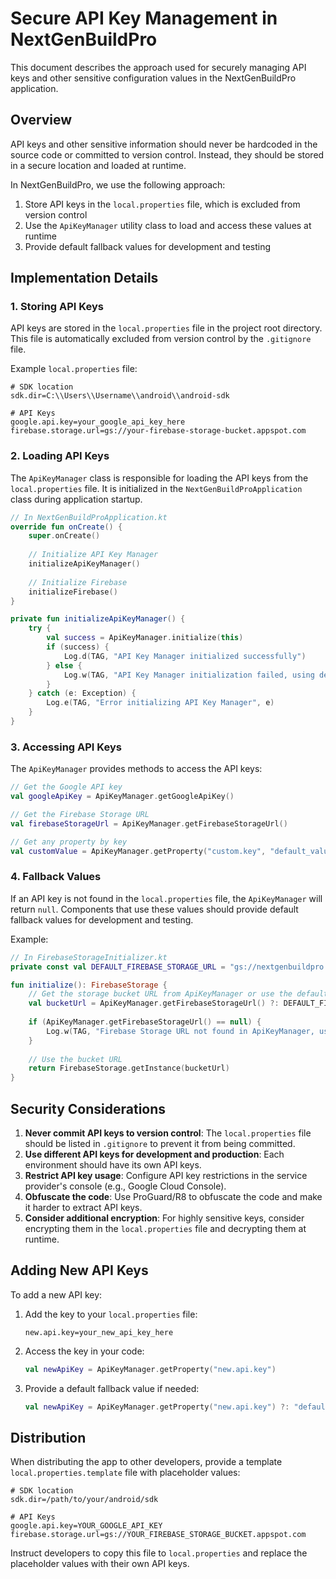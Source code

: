 # Secure API Key Management in NextGenBuildPro

This document describes the approach used for securely managing API keys and other sensitive configuration values in the NextGenBuildPro application.

## Overview

API keys and other sensitive information should never be hardcoded in the source code or committed to version control. Instead, they should be stored in a secure location and loaded at runtime.

In NextGenBuildPro, we use the following approach:

1. Store API keys in the `local.properties` file, which is excluded from version control
2. Use the `ApiKeyManager` utility class to load and access these values at runtime
3. Provide default fallback values for development and testing

## Implementation Details

### 1. Storing API Keys

API keys are stored in the `local.properties` file in the project root directory. This file is automatically excluded from version control by the `.gitignore` file.

Example `local.properties` file:

```properties
# SDK location
sdk.dir=C:\\Users\\Username\\android\\android-sdk

# API Keys
google.api.key=your_google_api_key_here
firebase.storage.url=gs://your-firebase-storage-bucket.appspot.com
```

### 2. Loading API Keys

The `ApiKeyManager` class is responsible for loading the API keys from the `local.properties` file. It is initialized in the `NextGenBuildProApplication` class during application startup.

```kotlin
// In NextGenBuildProApplication.kt
override fun onCreate() {
    super.onCreate()
    
    // Initialize API Key Manager
    initializeApiKeyManager()
    
    // Initialize Firebase
    initializeFirebase()
}

private fun initializeApiKeyManager() {
    try {
        val success = ApiKeyManager.initialize(this)
        if (success) {
            Log.d(TAG, "API Key Manager initialized successfully")
        } else {
            Log.w(TAG, "API Key Manager initialization failed, using default values")
        }
    } catch (e: Exception) {
        Log.e(TAG, "Error initializing API Key Manager", e)
    }
}
```

### 3. Accessing API Keys

The `ApiKeyManager` provides methods to access the API keys:

```kotlin
// Get the Google API key
val googleApiKey = ApiKeyManager.getGoogleApiKey()

// Get the Firebase Storage URL
val firebaseStorageUrl = ApiKeyManager.getFirebaseStorageUrl()

// Get any property by key
val customValue = ApiKeyManager.getProperty("custom.key", "default_value")
```

### 4. Fallback Values

If an API key is not found in the `local.properties` file, the `ApiKeyManager` will return `null`. Components that use these values should provide default fallback values for development and testing.

Example:

```kotlin
// In FirebaseStorageInitializer.kt
private const val DEFAULT_FIREBASE_STORAGE_URL = "gs://nextgenbuildpro.firebasestorage.app"

fun initialize(): FirebaseStorage {
    // Get the storage bucket URL from ApiKeyManager or use the default
    val bucketUrl = ApiKeyManager.getFirebaseStorageUrl() ?: DEFAULT_FIREBASE_STORAGE_URL
    
    if (ApiKeyManager.getFirebaseStorageUrl() == null) {
        Log.w(TAG, "Firebase Storage URL not found in ApiKeyManager, using default URL")
    }
    
    // Use the bucket URL
    return FirebaseStorage.getInstance(bucketUrl)
}
```

## Security Considerations

1. **Never commit API keys to version control**: The `local.properties` file should be listed in `.gitignore` to prevent it from being committed.
2. **Use different API keys for development and production**: Each environment should have its own API keys.
3. **Restrict API key usage**: Configure API key restrictions in the service provider's console (e.g., Google Cloud Console).
4. **Obfuscate the code**: Use ProGuard/R8 to obfuscate the code and make it harder to extract API keys.
5. **Consider additional encryption**: For highly sensitive keys, consider encrypting them in the `local.properties` file and decrypting them at runtime.

## Adding New API Keys

To add a new API key:

1. Add the key to your `local.properties` file:
   ```properties
   new.api.key=your_new_api_key_here
   ```

2. Access the key in your code:
   ```kotlin
   val newApiKey = ApiKeyManager.getProperty("new.api.key")
   ```

3. Provide a default fallback value if needed:
   ```kotlin
   val newApiKey = ApiKeyManager.getProperty("new.api.key") ?: "default_value"
   ```

## Distribution

When distributing the app to other developers, provide a template `local.properties.template` file with placeholder values:

```properties
# SDK location
sdk.dir=/path/to/your/android/sdk

# API Keys
google.api.key=YOUR_GOOGLE_API_KEY
firebase.storage.url=gs://YOUR_FIREBASE_STORAGE_BUCKET.appspot.com
```

Instruct developers to copy this file to `local.properties` and replace the placeholder values with their own API keys.